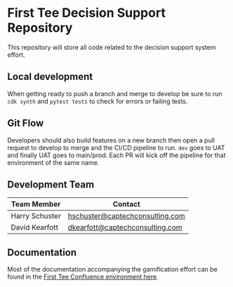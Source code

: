 # First Tee Decision Support Repository
This repository will store all code related to the decision support system effort.

## Local development
When getting ready to push a branch and merge to develop be sure to run ```cdk synth``` and ```pytest tests``` to check for errors or failing tests.

## Git Flow
Developers should also build features on a new branch then open a pull request to develop to merge and the CI/CD pipeline to run. ```dev``` goes to UAT and finally UAT goes to main/prod. Each PR will kick off the pipeline for that environment of the same name.

## Development Team
|Team Member|Contact|
|---|---|
|Harry Schuster|hschuster@captechconsulting.com|
|David Kearfott|dkearfott@captechconsulting.com|


## Documentation
Most of the documentation accompanying the gamification effort can be found in the [First Tee Confluence environment here](https://firsttee.atlassian.net/wiki/spaces/DSS/overview?homepageId=475824403).